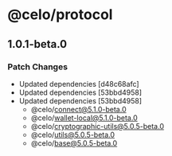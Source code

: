 # @celo/protocol

## 1.0.1-beta.0

### Patch Changes

- Updated dependencies [d48c68afc]
- Updated dependencies [53bbd4958]
- Updated dependencies [53bbd4958]
  - @celo/connect@5.1.0-beta.0
  - @celo/wallet-local@5.1.0-beta.0
  - @celo/cryptographic-utils@5.0.5-beta.0
  - @celo/utils@5.0.5-beta.0
  - @celo/base@5.0.5-beta.0

